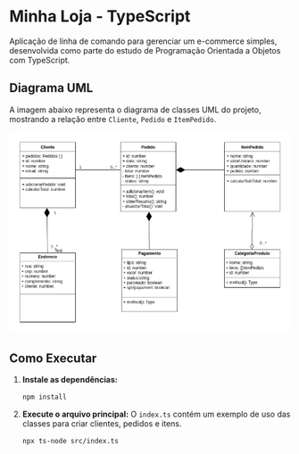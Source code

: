 # Minha Loja - TypeScript

Aplicação de linha de comando para gerenciar um e-commerce simples, desenvolvida como parte do estudo de Programação Orientada a Objetos com TypeScript.

## Diagrama UML

A imagem abaixo representa o diagrama de classes UML do projeto, mostrando a relação entre `Cliente`, `Pedido` e `ItemPedido`.

![Diagrama UML do Projeto](img/minha-loja.png)

## Como Executar

1.  **Instale as dependências:**
    ```bash
    npm install
    ```

2.  **Execute o arquivo principal:**
    O `index.ts` contém um exemplo de uso das classes para criar clientes, pedidos e itens.
    ```bash
    npx ts-node src/index.ts
    ```
